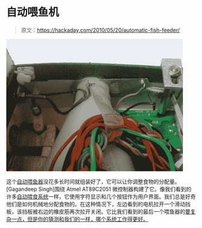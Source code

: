 # 自动喂鱼机

> 原文：<https://hackaday.com/2010/05/20/automatic-fish-feeder/>

![](img/ce351c1b0520374a87e7f078871ff719.png "automatic-fish-feeder")

这个[自动喂鱼器](http://picasaweb.google.com/gaganchd2000/AutoFishFeeder#)没花多长时间就组装好了，它可以让你调整食物的分配量。[Gagandeep Singh]围绕 Atmel AT89C2051 微控制器构建了它。像我们看到的许多[自动喂食系统](http://hackaday.com/2010/01/31/recycled-cat-feeder/)一样，它使用字符显示和几个按钮作为用户界面。我们总是好奇他们是如何机械地分配食物的。在这种情况下，左边看到的电机拉开一个滑动挡板，该挡板被右边的橡皮筋再次拉开关闭。它比我们看到的最后一个喂鱼器的[要复杂一点，但是你的猜测和我们的一样，哪个系统工作得更好。](http://hackaday.com/2008/07/20/simple-fish-feeder/)